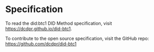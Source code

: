 # Specification

To read the did:btc1 DID Method specification, visit https://dcdpr.github.io/did-btc1. 

To contribute to the open source specification, visit the GitHub repo: https://github.com/dcdpr/did-btc1